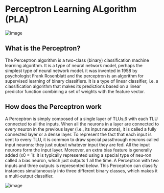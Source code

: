 # Perceptron Learning ALgorithm (PLA)

![image](https://user-images.githubusercontent.com/95150718/144483171-0a5414ee-9eeb-4b93-b499-e5796149a6a8.png)


## What is the Perceptron?

The Perceptron algorithm is a two-class (binary) classification machine learning algorithm. It is a type of neural network model, perhaps the simplest type of neural network model. it was invented in 1958 by psychologist Frank Rosenblatt and the perceptron is an algorithm for supervised learning of binary classifiers. It is a type of linear classifier, i.e. a classification algorithm that makes its predictions based on a linear predictor function combining a set of weights with the feature vector.


## How does the Perceptron work

A Perceptron is simply composed of a single layer of TLUs,6 with each TLU connected to all the inputs. When all the neurons in a layer are connected to every neuron in the previous layer (i.e., its input neurons), it is called a fully connected layer or a dense layer. To represent the fact that each input is sent to every TLU, it is common to draw special passthrough neurons called input neurons: they just output whatever input they are fed. All the input neurons form the input layer. Moreover, an extra bias feature is generally added (x0 = 1): it is typically represented using a special type of neu‐ron called a bias neuron, which just outputs 1 all the time. A Perceptron with two inputs and three outputs is represented below. This Perceptron can classify instances simultaneously into three different binary classes, which makes it a multi‐output classifier.

![image](https://user-images.githubusercontent.com/95150718/144484160-e734fbfe-71db-4530-b1f0-8de5e055015f.png)

